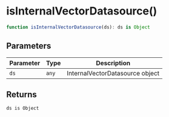 # isInternalVectorDatasource()

```ts
function isInternalVectorDatasource(ds): ds is Object
```

## Parameters

| Parameter | Type | Description |
| ------ | ------ | ------ |
| `ds` | `any` | InternalVectorDatasource object |

## Returns

`ds is Object`
